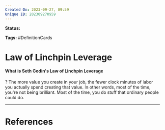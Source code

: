 ```yaml
---
Created On: 2023-09-27, 09:59
Unique ID: 202309270959
---
```

**Status:** 

**Tags:** #DefinitionCards 

# Law of Linchpin Leverage

#### What is Seth Godin's Law of Linchpin Leverage
?
The more value you create in your job, the fewer clock minutes of labor you actually spend creating that value. In other words, most of the time, you're not being brilliant. Most of the time, you do stuff that ordinary people could do.
<!--SR:!2023-09-29,1,230-->



---
# References
